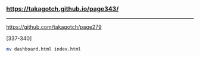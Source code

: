 ### https://takagotch.github.io/page343/
---
https://github.com/takagotch/page279

[337-340]

```sh
mv dashboard.html index.html


```


```
```

```
```


